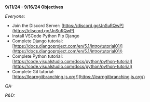 **9/11/24 \- 9/16/24 Objectives**

*Everyone:*

- Join the Discord Server: [https://discord.gg/JnSuRQwP](https://discord.gg/JnSuRQwP)  
- Install VSCode Python Pip Django  
- Complete Django tutorial: [https://docs.djangoproject.com/en/5.1/intro/tutorial01/](https://docs.djangoproject.com/en/5.1/intro/tutorial01/)  
- Complete Python tutorial: [https://code.visualstudio.com/docs/python/python-tutorial](https://code.visualstudio.com/docs/python/python-tutorial)  
- Complete Git tutorial:  
  [https://learngitbranching.js.org/](https://learngitbranching.js.org/)

*QA:*

*R\&D:*  
